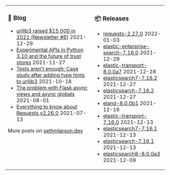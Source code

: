 <table><tr><td valign="top">

### 📰 Blog
<!-- blog starts -->
* [urllib3 raised $15,000 in 2021 (Newsletter #6)](http://sethmlarson.dev/blog/2021-12-29/urllib3-raised-15k-in-2021) 2021-12-29
* [Experimental APIs in Python 3.10 and the future of trust stores](http://sethmlarson.dev/blog/2021-11-27/experimental-python-3.10-apis-and-trust-stores) 2021-11-27
* [Tests aren’t enough: Case study after adding type hints to urllib3](http://sethmlarson.dev/blog/2021-10-18/tests-arent-enough-case-study-after-adding-types-to-urllib3) 2021-10-18
* [The problem with Flask async views and async globals](http://sethmlarson.dev/blog/2021-08-01/flask-async-views-and-async-globals) 2021-08-01
* [Everything to know about Requests v2.26.0](http://sethmlarson.dev/blog/2021-07-13/everything-to-know-about-requests-v2-26-0) 2021-07-13
<!-- blog ends -->
More posts on [sethmlarson.dev](https://sethmlarson.dev)
</td><td valign="top">

### 📦 Releases
<!-- other starts -->
* [requests-2.27.0](https://pypi.org/project/requests/2.27.0) 2022-01-03
* [elastic-enterprise-search-7.16.0](https://pypi.org/project/elastic-enterprise-search/7.16.0) 2021-12-29
* [elastic-transport-8.0.0a7](https://pypi.org/project/elastic-transport/8.0.0a7) 2021-12-28
* [elasticsearch7-7.16.2](https://pypi.org/project/elasticsearch7/7.16.2) 2021-12-27
* [elasticsearch-7.16.2](https://pypi.org/project/elasticsearch/7.16.2) 2021-12-27
* [eland-8.0.0b1](https://pypi.org/project/eland/8.0.0b1) 2021-12-16
* [elastic-transport-7.16.0](https://pypi.org/project/elastic-transport/7.16.0) 2021-12-13
* [elasticsearch7-7.16.1](https://pypi.org/project/elasticsearch7/7.16.1) 2021-12-13
* [elasticsearch-7.16.1](https://pypi.org/project/elasticsearch/7.16.1) 2021-12-13
* [elasticsearch8-8.0.0a3](https://pypi.org/project/elasticsearch8/8.0.0a3) 2021-12-09
<!-- other ends -->
</td></tr></table>
